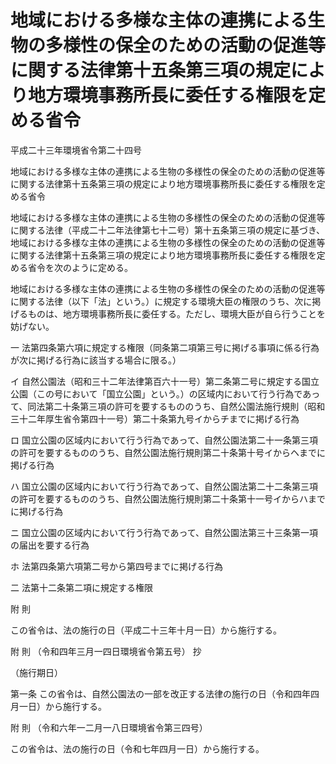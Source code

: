 # 地域における多様な主体の連携による生物の多様性の保全のための活動の促進等に関する法律第十五条第三項の規定により地方環境事務所長に委任する権限を定める省令

平成二十三年環境省令第二十四号

地域における多様な主体の連携による生物の多様性の保全のための活動の促進等に関する法律第十五条第三項の規定により地方環境事務所長に委任する権限を定める省令

地域における多様な主体の連携による生物の多様性の保全のための活動の促進等に関する法律（平成二十二年法律第七十二号）第十五条第三項の規定に基づき、地域における多様な主体の連携による生物の多様性の保全のための活動の促進等に関する法律第十五条第三項の規定により地方環境事務所長に委任する権限を定める省令を次のように定める。

地域における多様な主体の連携による生物の多様性の保全のための活動の促進等に関する法律（以下「法」という。）に規定する環境大臣の権限のうち、次に掲げるものは、地方環境事務所長に委任する。ただし、環境大臣が自ら行うことを妨げない。

一 法第四条第六項に規定する権限（同条第二項第三号に掲げる事項に係る行為が次に掲げる行為に該当する場合に限る。）

イ 自然公園法（昭和三十二年法律第百六十一号）第二条第二号に規定する国立公園（この号において「国立公園」という。）の区域内において行う行為であって、同法第二十条第三項の許可を要するもののうち、自然公園法施行規則（昭和三十二年厚生省令第四十一号）第二十条第九号イからチまでに掲げる行為

ロ 国立公園の区域内において行う行為であって、自然公園法第二十一条第三項の許可を要するもののうち、自然公園法施行規則第二十条第十号イからヘまでに掲げる行為

ハ 国立公園の区域内において行う行為であって、自然公園法第二十二条第三項の許可を要するもののうち、自然公園法施行規則第二十条第十一号イからハまでに掲げる行為

ニ 国立公園の区域内において行う行為であって、自然公園法第三十三条第一項の届出を要する行為

ホ 法第四条第六項第二号から第四号までに掲げる行為

二 法第十二条第二項に規定する権限

附 則

この省令は、法の施行の日（平成二十三年十月一日）から施行する。

附 則 （令和四年三月一四日環境省令第五号） 抄

（施行期日）

第一条 この省令は、自然公園法の一部を改正する法律の施行の日（令和四年四月一日）から施行する。

附 則 （令和六年一二月一八日環境省令第三四号）

この省令は、法の施行の日（令和七年四月一日）から施行する。
